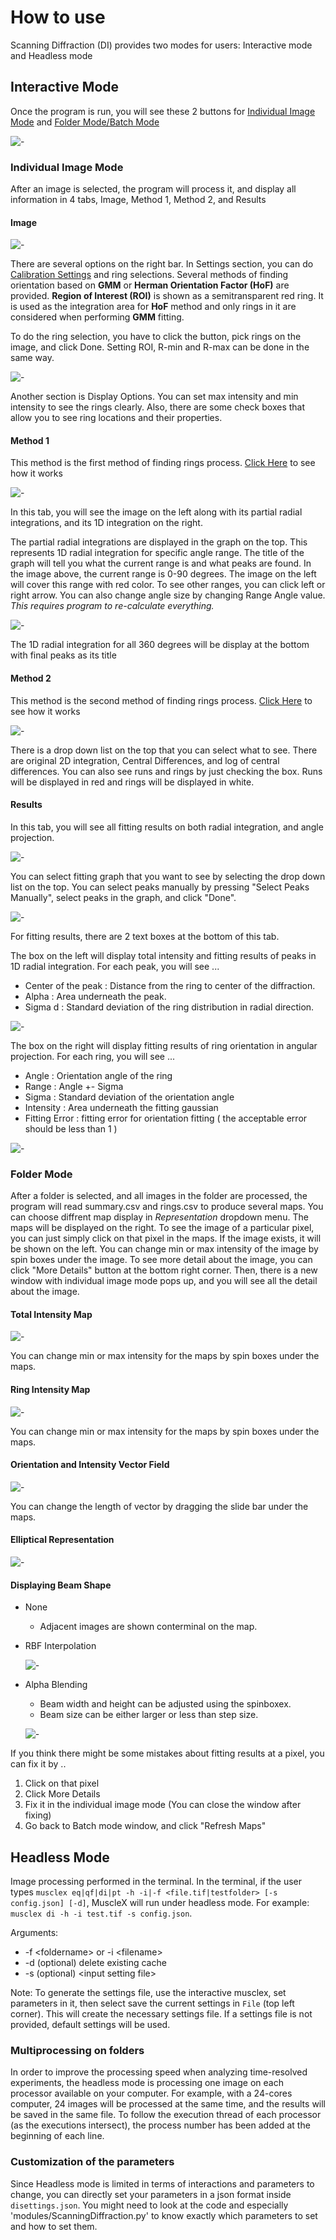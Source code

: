 # How to use

Scanning Diffraction (DI) provides two modes for users: Interactive mode and Headless mode

## Interactive Mode 

Once the program is run, you will see these 2 buttons for [Individual Image Mode](#individual-image-mode) and [Folder Mode/Batch Mode](#folder-mode)

![-](../../images/CP/start.png)

### Individual Image Mode
After an image is selected, the program will process it, and display all information in 4 tabs, Image, Method 1, Method 2, and Results

#### Image 
![-](../../images/CP/image_tab.png)

There are several options on the right bar. In Settings section, you can do [Calibration Settings](../Calibration-Settings.html) and ring selections. Several methods of finding orientation based on **GMM** or **Herman Orientation Factor (HoF)** are provided. **Region of Interest (ROI)** is shown as a semitransparent red ring. It is used as the integration area for **HoF** method and only rings in it are considered when performing **GMM** fitting.

To do the ring selection, you have to click the button, pick rings on the image, and click Done. Setting ROI, R-min and R-max can be done in the same way.

![-](../../images/CP/select_rings1.png)

Another section is Display Options. You can set max intensity and min intensity to see the rings clearly. Also, there are some check boxes that allow you to see ring locations and their properties.

#### Method 1
This method is the first method of finding rings process. [Click Here](Scanning-Diffraction--How-it-works.html#3-find-rings-by-partial-integration-method) to see how it works

![-](../../images/CP/method1_tab.png)

In this tab, you will see the image on the left along with its partial radial integrations, and its 1D integration on the right. 

The partial radial integrations are displayed in the graph on the top. This represents 1D radial integration for specific angle range. The title of the graph will tell you what the current range is and what peaks are found. In the image above, the current range is 0-90 degrees. The image on the left will cover this range with red color. To see other ranges, you can click left or right arrow. You can also change angle size by changing Range Angle value. _This requires program to re-calculate everything._

![-](../../images/CP/method1_tab3.png)

The 1D radial integration for all 360 degrees will be display at the bottom with final peaks as its title

#### Method 2
This method is the second method of finding rings process. [Click Here](Scanning-Diffraction--How-it-works.html#4-find-rings-by-log-central-differences-method) to see how it works

![-](../../images/CP/method2_tab.png)

There is a drop down list on the top that you can select what to see. There are original 2D integration, Central Differences, and log of central differences. You can also see runs and rings by just checking the box. Runs will be displayed in red and rings will be displayed in white.

#### Results
In this tab, you will see all fitting results on both radial integration, and angle projection. 

![-](../../images/CP/result_tab.png)

You can select fitting graph that you want to see by selecting the drop down list on the top. You can select peaks manually by pressing "Select Peaks Manually", select peaks in the graph, and click "Done". 

![-](../../images/CP/select_rings2.png)

For fitting results, there are 2 text boxes at the bottom of this tab. 

The box on the left will display total intensity and fitting results of peaks in 1D radial integration. For each peak, you will see ... 
* Center of the peak : Distance from the ring to center of the diffraction. 
* Alpha : Area underneath the peak.
* Sigma d : Standard deviation of the ring distribution in radial direction.

![-](../../images/CP/results_b1.png)<br/>

The box on the right will display fitting results of ring orientation in angular projection. For each ring, you will see ...
* Angle : Orientation angle of the ring
* Range : Angle +- Sigma
* Sigma : Standard deviation of the orientation angle
* Intensity : Area underneath the fitting gaussian
* Fitting Error : fitting error for orientation fitting ( the acceptable error should be less than 1 )

![-](../../images/CP/results_b2.png)


### Folder Mode
After a folder is selected, and all images in the folder are processed, the program will read summary.csv and rings.csv to produce several maps. You can choose diffrent map display in *Representation* dropdown menu. The maps will be displayed on the right. To see the image of a particular pixel, you can just simply click on that pixel in the maps. If the image exists, it will be shown on the left. You can change min or max intensity of the image by spin boxes under the image. To see more detail about the image, you can click "More Details" button at the bottom right corner. Then, there is a new window with individual image mode pops up, and you will see all the detail about the image.

#### Total Intensity Map
![-](../../images/CP/batch_int.png)

You can change min or max intensity for the maps by spin boxes under the maps.

#### Ring Intensity Map
![-](../../images/CP/batch_ang.png)

You can change min or max intensity for the maps by spin boxes under the maps.

#### Orientation and Intensity Vector Field
![-](../../images/CP/batch_vec.png)

You can change the length of vector by dragging the slide bar under the maps.

#### Elliptical Representation
![-](../../images/CP/batch_ellipse.png)

#### Displaying Beam Shape
- None
  - Adjacent images are shown conterminal on the map.
- RBF Interpolation

  ![-](../../images/CP/batch_rbf.png)

- Alpha Blending
  - Beam width and height can be adjusted using the spinboxex.
  - Beam size can be either larger or less than step size.

  ![-](../../images/CP/batch_beam.png)


If you think there might be some mistakes about fitting results at a pixel, you can fix it by ..
1. Click on that pixel
2. Click More Details
3. Fix it in the individual image mode (You can close the window after fixing)
4. Go back to Batch mode window, and click "Refresh Maps"

## Headless Mode
Image processing performed in the terminal.
In the terminal, if the user types `musclex eq|qf|di|pt -h -i|-f <file.tif|testfolder> [-s config.json] [-d]`, MuscleX will run under headless mode.
For example: `musclex di -h -i test.tif -s config.json`.

Arguments:
* -f \<foldername> or -i \<filename>
* -d (optional) delete existing cache
* -s (optional) \<input setting file>

Note: To generate the settings file, use the interactive musclex, set parameters in it, then select save the current settings in `File` (top left corner). This will create the necessary settings file. If a settings file is not provided, default settings will be used.

### Multiprocessing on folders
In order to improve the processing speed when analyzing time-resolved experiments, the headless mode is processing one image on each processor available on your computer. For example, with a 24-cores computer, 24 images will be processed at the same time, and the results will be saved in the same file. To follow the execution thread of each processor (as the executions intersect), the process number has been added at the beginning of each line.

### Customization of the parameters
Since Headless mode is limited in terms of interactions and parameters to change, you can directly set your parameters in a json format inside `disettings.json`. You might need to look at the code and especially 'modules/ScanningDiffraction.py' to know exactly which parameters to set and how to set them.


